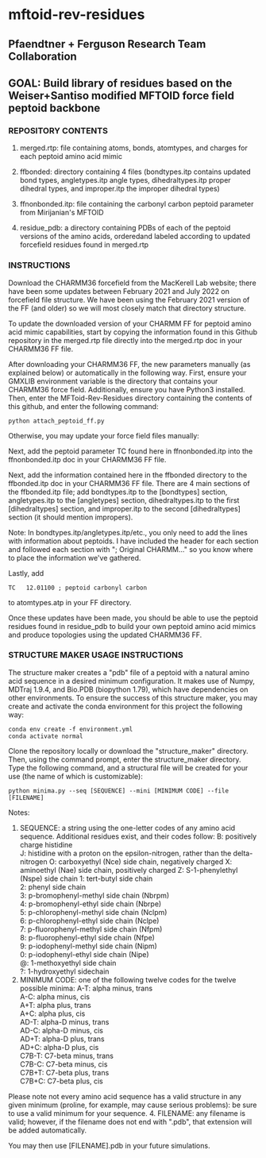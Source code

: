 # mftoid-rev-residues

## Pfaendtner + Ferguson Research Team Collaboration

## GOAL: Build library of residues based on the Weiser+Santiso modified MFTOID force field peptoid backbone

### REPOSITORY CONTENTS
	
1. merged.rtp: file containing atoms, bonds, atomtypes, and charges for each peptoid amino acid mimic

2. ffbonded: directory containing 4 files (bondtypes.itp contains updated bond types, angletypes.itp angle types, dihedraltypes.itp proper dihedral types, and improper.itp the improper dihedral types)

3. ffnonbonded.itp: file containing the carbonyl carbon peptoid parameter from Mirijanian's MFTOID

4. residue_pdb: a directory containing PDBs of each of the peptoid versions of the amino acids, orderedand labeled according to updated forcefield residues found in merged.rtp

### INSTRUCTIONS

Download the CHARMM36 forcefield from the MacKerell Lab website; there have been some updates between February 2021 and July 2022 on forcefield file structure. We have been using the February 2021 version of the FF (and older) so we will most closely match that directory structure.

To update the downloaded version of your CHARMM FF for peptoid amino acid mimic capabilities, start by copying the information found in this Github repository in the merged.rtp file directly into the merged.rtp doc in your CHARMM36 FF file.

After downloading your CHARMM36 FF, the new parameters manually (as explained below) or automatically in the following way. First, ensure your GMXLIB environment variable is the directory that contains your CHARMM36 force field. Additionally, ensure you have Python3 installed. Then, enter the MFToid-Rev-Residues directory containing the contents of this github, and enter the following command: 

```
python attach_peptoid_ff.py
```
Otherwise, you may update your force field files manually:

Next, add the peptoid parameter TC found here in ffnonbonded.itp into the ffnonbonded.itp doc in your CHARMM36 FF file.

Next, add the information contained here in the ffbonded directory to the ffbonded.itp doc in your CHARMM36 FF file. There are 4 main sections of the ffbonded.itp file; add bondtypes.itp to the [bondtypes] section, angletypes.itp to the [angletypes] section, dihedraltypes.itp to the first [dihedraltypes] section, and improper.itp to the second [dihedraltypes] section (it should mention impropers).

Note: In bondtypes.itp/angletypes.itp/etc., you only need to add the lines with information about peptoids. I have included the header for each section and followed each section with "; Original CHARMM..." so you know where to place the information we've gathered.

Lastly, add 
```
TC   12.01100 ; peptoid carbonyl carbon
```
to atomtypes.atp in your FF directory.

Once these updates have been made, you should be able to use the peptoid residues found in residue_pdb to build your own peptoid amino acid mimics and produce topologies using the updated CHARMM36 FF.


### STRUCTURE MAKER USAGE INSTRUCTIONS

The structure maker creates a "pdb" file of a peptoid with a natural amino acid sequence in a desired minimum configuration. It makes use of Numpy, MDTraj 1.9.4, and Bio.PDB (biopython 1.79), which have dependencies on other environments. To ensure the success of this structure maker, you may create and activate the conda environment for this project the following way:

```
conda env create -f environment.yml
conda activate normal
```

Clone the repository locally or download the "structure_maker" directory. Then, using the command prompt, enter the structure_maker directory. Type the following command, and a structural file will be created for your use (the name of which is customizable): 

```
python minima.py --seq [SEQUENCE] --mini [MINIMUM CODE] --file [FILENAME]
```
Notes:
1. SEQUENCE: a string using the one-letter codes of any amino acid sequence. Additional residues exist, and their codes follow:
    	B: positively charge histidine  
        J: histidine with a proton on the epsilon-nitrogen, rather than the delta-nitrogen
   	O: carboxyethyl (Nce) side chain, negatively charged
   	X: aminoethyl (Nae) side chain, positively charged
   	Z: S-1-phenylethyl (Nspe) side chain
   	1: tert-butyl side chain  
        2: phenyl side chain  
   	3: p-bromophenyl-methyl side chain (Nbrpm)  
   	4: p-bromophenyl-ethyl side chain (Nbrpe)  
  	5: p-chlorophenyl-methyl side chain (Nclpm)  
   	6: p-chlorophenyl-ethyl side chain (Nclpe)  
   	7: p-fluorophenyl-methyl side chain (Nfpm)  
   	8: p-fluorophenyl-ethyl side chain (Nfpe)  
   	9: p-iodophenyl-methyl side chain (Nipm)  
   	0: p-iodophenyl-ethyl side chain (Nipe)  
   	@: 1-methoxyethyl side chain  
   	?: 1-hydroxyethyl sidechain  
3. MINIMUM CODE: one of the following twelve codes for the twelve possible minima:
  	A-T: alpha minus, trans  
   	A-C: alpha minus, cis  
   	A+T: alpha plus, trans  
   	A+C: alpha plus, cis  
    	AD-T: alpha-D minus, trans  
   	AD-C: alpha-D minus, cis  
	AD+T: alpha-D plus, trans  
   	AD+C: alpha-D plus, cis  
   	C7B-T: C7-beta minus, trans  
   	C7B-C: C7-beta minus, cis  
	C7B+T: C7-beta plus, trans  
   	C7B+C: C7-beta plus, cis  


Please note not every amino acid sequence has a valid structure in any given minimum (proline, for example, may cause serious problems): be sure to use a valid minimum for your sequence.
4. FILENAME: any filename is valid; however, if the filename does not end with ".pdb", that extension will be added automatically.

You may then use [FILENAME].pdb in your future simulations.
